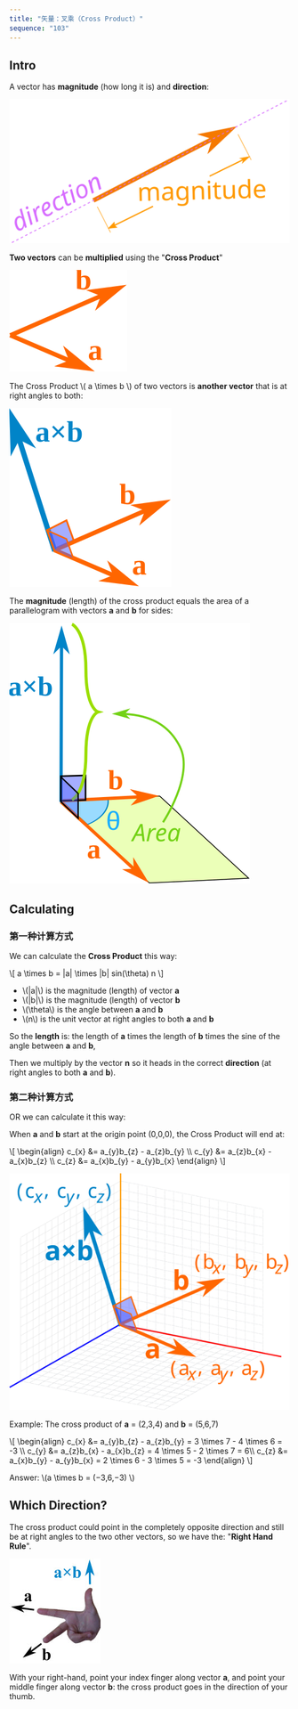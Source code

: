 ```yaml
---
title: "矢量：叉乘（Cross Product）"
sequence: "103"
---
```


## Intro

A vector has **magnitude** (how long it is) and **direction**:

![](/assets/images/math/vector/vector-mag-dir.svg)

**Two vectors** can be **multiplied** using the "**Cross Product**"

![](/assets/images/math/vector/vectors-ab.svg)

<p>
The Cross Product \( a \times b \) of two vectors is <b>another vector</b>
that is at right angles to both:
</p>

![](/assets/images/math/vector/cross-product-simple.svg)

The **magnitude** (length) of the cross product equals
the area of a parallelogram with vectors **a** and **b** for sides:

![](/assets/images/math/vector/cross-product-area.svg)

## Calculating

### 第一种计算方式

We can calculate the **Cross Product** this way:

<p>
\[
a \times b = |a| \times |b| sin(\theta) n
\]
</p>

<ul>
    <li>\(|a|\) is the magnitude (length) of vector <b>a</b></li>
    <li>\(|b|\) is the magnitude (length) of vector <b>b</b></li>
    <li>\(\theta\) is the angle between <b>a</b> and <b>b</b></li>
    <li>\(n\) is the unit vector at right angles to both <b>a</b> and <b>b</b></li>
</ul>

So the **length** is: the length of **a** times the length of **b** times
the sine of the angle between **a** and **b**,

Then we multiply by the vector **n**
so it heads in the correct **direction**
(at right angles to both **a** and **b**).

### 第二种计算方式

OR we can calculate it this way:

When **a** and **b** start at the origin point (0,0,0),
the Cross Product will end at:

<p>
\[
\begin{align}
c_{x} &= a_{y}b_{z} - a_{z}b_{y} \\
c_{y} &= a_{z}b_{x} - a_{x}b_{z} \\
c_{z} &= a_{x}b_{y} - a_{y}b_{x}
\end{align}
\]
</p>

![](/assets/images/math/vector/cross-product-components.svg)

Example: The cross product of **a** = (2,3,4) and **b** = (5,6,7)

<p>
\[
\begin{align}
c_{x} &= a_{y}b_{z} - a_{z}b_{y} = 3 \times 7 - 4 \times 6 = -3 \\
c_{y} &= a_{z}b_{x} - a_{x}b_{z} = 4 \times 5 - 2 \times 7 = 6\\
c_{z} &= a_{x}b_{y} - a_{y}b_{x} = 2 \times 6 - 3 \times 5 = -3
\end{align}
\]
</p>

<p>
Answer: \(a \times b  = (−3,6,−3) \)
</p>

## Which Direction?

The cross product could point in the completely opposite direction
and still be at right angles to the two other vectors, so we have the:
"**Right Hand Rule**".

![](/assets/images/math/vector/right-hand-rule.jpg)

With your right-hand, point your index finger along vector **a**,
and point your middle finger along vector **b**:
the cross product goes in the direction of your thumb.
